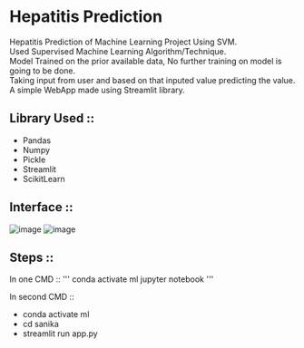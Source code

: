 # Hepatitis Prediction
Hepatitis Prediction of Machine Learning Project Using SVM. <br />
Used Supervised Machine Learning Algorithm/Technique. <br />
Model Trained on the prior available data, No further training on model is going to be done. <br />
Taking input from user and based on that inputed value predicting the value. <br />
A simple WebApp made using Streamlit library.
## Library Used ::
 * Pandas
 * Numpy
 * Pickle
 * Streamlit
 * ScikitLearn

## Interface ::
![image](https://user-images.githubusercontent.com/67220403/153362059-b38eef1f-3ab4-49fe-ad8f-4bb9cd50e66a.png)
![image](https://user-images.githubusercontent.com/67220403/153362134-ab8f770f-53af-45e0-a9cf-4a11ff903400.png)

## Steps ::

In one CMD ::
 '''
 conda activate ml
 jupyter notebook
 '''

In second CMD ::
 * conda activate ml
 * cd sanika
 * streamlit run app.py

[//]: # "## Resource::"
[//]: # "Resource that may help you"
[//]: # "Some initial steps to build new project"
[//]: # "Needed CMD Commands"
[//]: # "https://www.youtube.com/watch?v=xl0N7tHiwlw&t=2067s"
